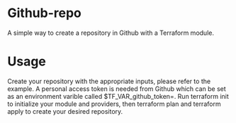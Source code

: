 # Github-repo
A simple way to create a repository in Github with a Terraform module.

# Usage
Create your repository with the appropriate inputs, please refer to the example. A personal access token is needed from Github which can be set as an environment varible called $TF_VAR_github_token=<your Github Token>. Run terraform init to initialize your module and providers, then terraform plan and terraform apply to create your desired repository.
